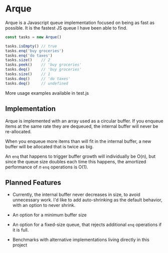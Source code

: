 # Arque

Arque is a Javascript queue implementation focused on being as fast as possible.
It is the fastest JS queue I have been able to find.

```js
const tasks = new Arque()

tasks.isEmpty() // true
tasks.enq('buy groceries')
tasks.enq('do taxes')
tasks.size()    // 2
tasks.peek()    // 'buy groceries'
tasks.deq()     // 'buy groceries'
tasks.size()    // 1
tasks.deq()     // 'do taxes'
tasks.deq()     // undefined
```

More usage examples available in test.js

## Implementation

Arque is implemented with an array used as a circular buffer.
If you enqueue items at the same rate they are dequeued,
the internal buffer will never be re-allocated.

When you enqueue more items than will fit in the internal buffer,
a new buffer will be allocated that is twice as big.

An `enq` that happens to trigger buffer growth will individually be O(n),
but since the queue size doubles each time this happens,
the amortized performance of _n_ `enq` operations is O(1).

## Planned Features

- Currently, the internal buffer never decreases in size, to avoid unnecessary work.
  I'd like to add auto-shrinking as the default behavior, with an option to never shrink.

- An option for a minimum buffer size

- An option for a fixed-size queue, that rejects additional `enq` operations if it is full.

- Benchmarks with alternative implementations living directly in this project
